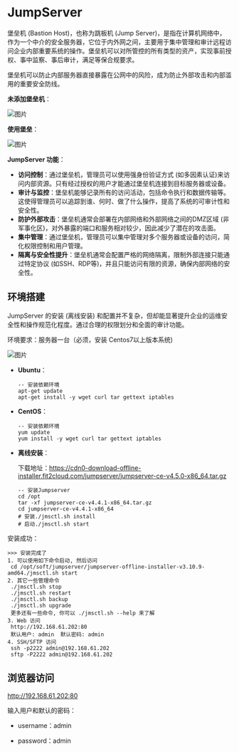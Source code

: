 # JumpServer

堡垒机 (Bastion Host)，也称为跳板机 (Jump Server)，是指在计算机网络中，作为一个中介的安全服务器，它位于内外网之间，主要用于集中管理和审计远程访问企业内部重要系统的操作。堡垒机可以对所管控的所有类型的资产，实现事前授权、事中监察、事后审计，满足等保合规要求。

堡垒机可以防止内部服务器直接暴露在公网中的风险，成为防止外部攻击和内部滥用的重要安全防线。

**未添加堡垒机**：

![图片](https://fastly.jsdelivr.net/gh/LetengZzz/img@main/640.png)

**使用堡垒**：

![图片](https://fastly.jsdelivr.net/gh/LetengZzz/img@main/640-17401423940063.png)

**JumpServer 功能**：

- **访问控制**：通过堡垒机，管理员可以使用强身份验证方式 (如多因素认证)来访问内部资源。只有经过授权的用户才能通过堡垒机连接到目标服务器或设备。
- **审计与监控**：堡垒机能够记录所有的访问活动，包括命令执行和数据传输等。这使得管理员可以追踪到谁、何时、做了什么操作，提高了系统的可审计性和安全性。
- **防护外部攻击**：堡垒机通常会部署在内部网络和外部网络之间的DMZ区域 (非军事化区)，对外暴露的端口和服务相对较少，因此减少了潜在的攻击面。
- **集中管理**：通过堡垒机，管理员可以集中管理对多个服务器或设备的访问，简化权限控制和用户管理。
- **隔离与安全性提升**：堡垒机通常会配置严格的网络隔离，限制外部连接只能通过特定协议 (如SSH、RDP等)，并且只能访问有限的资源，确保内部网络的安全性。

## 环境搭建

JumpServer 的安装 (离线安装) 和配置并不复杂，但却能显著提升企业的运维安全性和操作规范化程度。通过合理的权限划分和全面的审计功能。

环境要求：服务器一台（必须，安装 Centos7以上版本系统)

![图片](https://fastly.jsdelivr.net/gh/LetengZzz/img@main/640-17401435407479.png)

- **Ubuntu**：

  ```shell
  -- 安装依赖环境
  apt-get update
  apt-get install -y wget curl tar gettext iptables
  ```

- **CentOS**：

  ```shell
  -- 安装依赖环境
  yum update
  yum install -y wget curl tar gettext iptables
  ```

- **离线安装**：

  下载地址：https://cdn0-download-offline-installer.fit2cloud.com/jumpserver/jumpserver-ce-v4.5.0-x86_64.tar.gz

  ```shell
  -- 安装Jumpserver
  cd /opt
  tar -xf jumpserver-ce-v4.4.1-x86_64.tar.gz
  cd jumpserver-ce-v4.4.1-x86_64
  # 安装./jmsctl.sh install
  # 启动./jmsctl.sh start
  ```

安装成功：

```
>>> 安装完成了
1. 可以使用如下命令启动, 然后访问
 cd /opt/soft/jumpserver/jumpserver-offline-installer-v3.10.9-amd64./jmsctl.sh start 
2. 其它一些管理命令
 ./jmsctl.sh stop
 ./jmsctl.sh restart
 ./jmsctl.sh backup
 ./jmsctl.sh upgrade
 更多还有一些命令, 你可以 ./jmsctl.sh --help 来了解 
3. Web 访问
 http://192.168.61.202:80
 默认用户: admin  默认密码: admin 
4. SSH/SFTP 访问
 ssh -p2222 admin@192.168.61.202
 sftp -P2222 admin@192.168.61.202
```

## 浏览器访问

http://192.168.61.202:80 

输入用户和默认的密码：

- username：admin 

- password：admin
